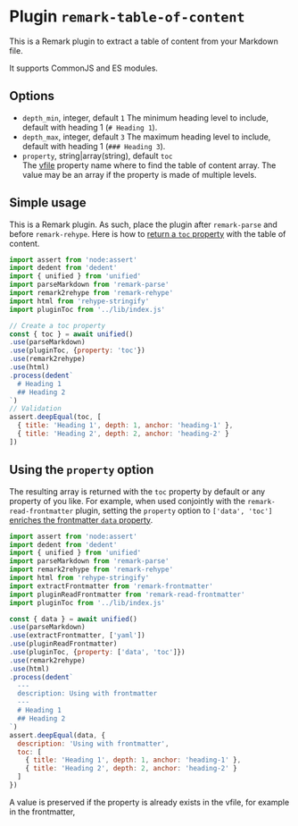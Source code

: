 
# Plugin `remark-table-of-content`

This is a Remark plugin to extract a table of content from your Markdown file.

It supports CommonJS and ES modules.

## Options

* `depth_min`, integer, default `1`
  The minimum heading level to include, default with heading 1 (`# Heading 1`).
* `depth_max`, integer, default `3`
  The maximum heading level to include, default with heading 1 (`### Heading 3`).
* `property`, string|array(string), default `toc`   
  The [vfile](https://github.com/vfile/vfile) property name where to find the table of content array. The value may be an array if the property is made of multiple levels.

## Simple usage

This is a Remark plugin. As such, place the plugin after `remark-parse` and before `remark-rehype`. Here is how to [return a `toc` property](./samples/simple-usage.js) with the table of content.

```js
import assert from 'node:assert'
import dedent from 'dedent'
import { unified } from 'unified'
import parseMarkdown from 'remark-parse'
import remark2rehype from 'remark-rehype'
import html from 'rehype-stringify'
import pluginToc from '../lib/index.js'

// Create a toc property
const { toc } = await unified()
.use(parseMarkdown)
.use(pluginToc, {property: 'toc'})
.use(remark2rehype)
.use(html)
.process(dedent`
  # Heading 1
  ## Heading 2
`)
// Validation
assert.deepEqual(toc, [
  { title: 'Heading 1', depth: 1, anchor: 'heading-1' },
  { title: 'Heading 2', depth: 2, anchor: 'heading-2' }
])
```

## Using the `property` option

The resulting array is returned with the `toc` property by default or any property of you like. For example, when used conjointly with the `remark-read-frontmatter` plugin, setting the `property` option to `['data', 'toc']` [enriches the frontmatter `data` property](./samples/with-extract-frontmatter.js).


```js
import assert from 'node:assert'
import dedent from 'dedent'
import { unified } from 'unified'
import parseMarkdown from 'remark-parse'
import remark2rehype from 'remark-rehype'
import html from 'rehype-stringify'
import extractFrontmatter from 'remark-frontmatter'
import pluginReadFrontmatter from 'remark-read-frontmatter'
import pluginToc from '../lib/index.js'

const { data } = await unified()
.use(parseMarkdown)
.use(extractFrontmatter, ['yaml'])
.use(pluginReadFrontmatter)
.use(pluginToc, {property: ['data', 'toc']})
.use(remark2rehype)
.use(html)
.process(dedent`
  ---
  description: Using with frontmatter
  ---
  # Heading 1
  ## Heading 2
`)
assert.deepEqual(data, {
  description: 'Using with frontmatter',
  toc: [
    { title: 'Heading 1', depth: 1, anchor: 'heading-1' },
    { title: 'Heading 2', depth: 2, anchor: 'heading-2' }
  ]
})
```

A value is preserved if the property is already exists in the vfile, for example in the frontmatter, 
